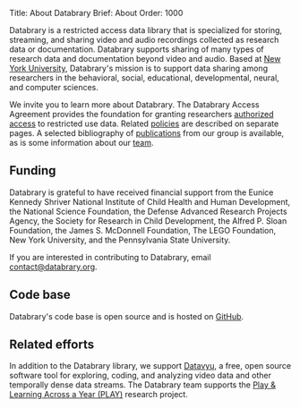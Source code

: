 Title: About Databrary
Brief: About
Order: 1000

Databrary is a restricted access data library that is specialized for storing, streaming, and sharing video and audio recordings collected as research data or documentation.
Databrary supports sharing of many types of research data and documentation beyond video and audio.
Based at [New York University](http://www.nyu.edu), Databrary's mission is to support data sharing among researchers in the behavioral, social, educational, developmental, neural, and computer sciences.

We invite you to learn more about Databrary.
The Databrary Access Agreement provides the foundation for granting researchers [authorized access](|filename|about/agreement.md) to restricted use data.
Related [policies](|filename|about/policies.md) are described on separate pages.
A selected bibliography of [publications](|filename|about/publications.md) from our group is available, as is some information about our [team](|filename|about/team.md).

## Funding

Databrary is grateful to have received financial support from the Eunice Kennedy Shriver National Institute of Child Health and Human Development, the National Science Foundation, the Defense Advanced Research Projects Agency, the Society for Research in Child Development, the Alfred P. Sloan Foundation, the James S. McDonnell Foundation, The LEGO Foundation, New York University, and the Pennsylvania State University.

If you are interested in contributing to Databrary, email contact@databrary.org.

## Code base

Databrary's code base is open source and is hosted on [GitHub](https://github.com/databrary).

## Related efforts

In addition to the Databrary library, we support [Datavyu](http://datavyu.org), a free, open source software tool for exploring, coding, and analyzing video data and other temporally dense data streams.
The Databrary team supports the [Play & Learning Across a Year (PLAY)](https://play-project.org) research project.
